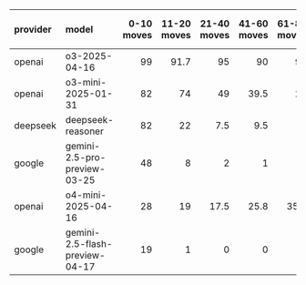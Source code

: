 | provider   | model                          |   0-10 moves |   11-20 moves |   21-40 moves |   41-60 moves |   61-80 moves |   81-100 moves |
|:-----------|:-------------------------------|-------------:|--------------:|--------------:|--------------:|--------------:|---------------:|
| openai     | o3-2025-04-16                  |           99 |          91.7 |          95   |          90   |          95   |           96.4 |
| openai     | o3-mini-2025-01-31             |           82 |          74   |          49   |          39.5 |          27   |           16   |
| deepseek   | deepseek-reasoner              |           82 |          22   |           7.5 |           9.5 |           3   |            6   |
| google     | gemini-2.5-pro-preview-03-25   |           48 |           8   |           2   |           1   |           0   |            0   |
| openai     | o4-mini-2025-04-16             |           28 |          19   |          17.5 |          25.8 |          35.8 |           42.5 |
| google     | gemini-2.5-flash-preview-04-17 |           19 |           1   |           0   |           0   |           0   |            0   |